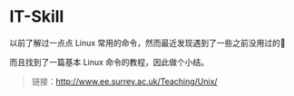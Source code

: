 # IT-Skill
以前了解过一点点 Linux 常用的命令，然而最近发现遇到了一些之前没用过的🤔

而且找到了一篇基本 Linux 命令的教程，因此做个小结。

> 链接：http://www.ee.surrey.ac.uk/Teaching/Unix/

